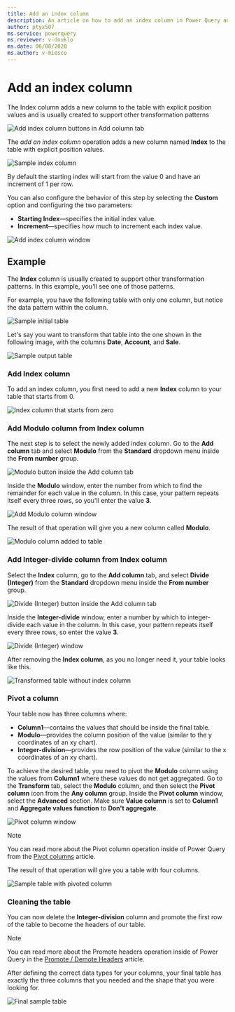 ```yaml
---
title: Add an index column
description: An article on how to add an index column in Power Query and practical uses for Index columns.
author: ptyx507
ms.service: powerquery
ms.reviewer: v-douklo
ms.date: 06/08/2020
ms.author: v-miesco
---
```


# Add an index column

The Index column adds a new column to the table with explicit position values and is usually created to support other transformation patterns

![Add index column buttons in Add column tab](images/me-add-index-column-icon.png)

The *add an index column* operation adds a new column named **Index** to the table with explicit position values. 

![Sample index column](images/me-add-index-column-new-index.png)

By default the starting index will start from the value 0 and have an increment of 1 per row.

You can also configure the behavior of this step by selecting the **Custom** option and configuring the two parameters:

* **Starting Index**&mdash;specifies the initial index value. 
* **Increment**&mdash;specifies how much to increment each index value.

![Add index column window](images/me-add-index-column-window.png)

## Example

The **Index** column is usually created to support other transformation patterns. In this example, you'll see one of those patterns.

For example, you have the following table with only one column, but notice the data pattern within the column.

![Sample initial table](images/me-add-index-column-start-table.png)

Let's say you want to transform that table into the one shown in the following image, with the columns **Date**, **Account**, and **Sale**.

![Sample output table](images/me-add-index-column-final-table.png)

### Add Index column

To add an index column, you first need to add a new **Index** column to your table that starts from 0.

![Index column that starts from zero](images/me-add-index-column-new-index.png)

### Add Modulo column from Index column

The next step is to select the newly added index column. Go to the **Add column** tab and select **Modulo** from the **Standard** dropdown menu inside the **From number** group.

![Modulo button inside the Add column tab](images/me-add-index-column-add-modulo-icon.png)

Inside the **Modulo** window, enter the number from which to find the remainder for each value in the column. In this case, your pattern repeats itself every three rows, so you'll enter the value **3**.

![Add Modulo column window](images/me-add-index-column-add-modulo-window.png)

The result of that operation will give you a new column called **Modulo**.

![Modulo column added to table](images/me-add-index-column-add-modulo-column.png)

### Add Integer-divide column from Index column

Select the **Index** column, go to the **Add column** tab, and select **Divide (Integer)** from the **Standard** dropdown menu inside the **From number** group.

![Divide (Integer) button inside the Add column tab](images/me-add-index-column-add-divide-integer-icon.png)

Inside the **Integer-divide** window, enter a number by which to integer-divide each value in the column. In this case, your pattern repeats itself every three rows, so enter the value **3**.

![Divide (Integer) window](images/me-add-index-column-add-integer-divide-window.png)

After removing the **Index column**, as you no longer need it, your table looks like this.

![Transformed table without index column](images/me-add-index-column-add-divide-integer-column.png)

### Pivot a column

Your table now has three columns where:
* **Column1**&mdash;contains the values that should be inside the final table.
* **Modulo**&mdash;provides the column position of the value (similar to the y coordinates of an xy chart).
* **Integer-division**&mdash;provides the row position of the value (similar to the x coordinates of an xy chart).

To achieve the desired table, you need to pivot the **Modulo** column using the values from **Column1** where these values do not get aggregated. Go to the **Transform** tab, select the **Modulo** column, and then select the **Pivot column** icon from the **Any column** group. Inside the **Pivot column** window, select the **Advanced** section. Make sure **Value column** is set to **Column1** and **Aggregate values function** to **Don't aggregate**.

![Pivot column window](images/me-add-index-column-pivot-column.png)

>[!Note]
>You can read more about the Pivot column operation inside of Power Query from the [Pivot columns](pivot-columns.md) article.

The result of that operation will give you a table with four columns.

![Sample table with pivoted column](images/me-add-index-column-example-pre-final-table.png)

### Cleaning the table

You can now delete the **Integer-division** column and promote the first row of the table to become the headers of our table.

 >[!Note]
>You can read more about the Promote headers operation inside of Power Query in the [Promote / Demote Headers](table-promote-demote-headers.md) article.

After defining the correct data types for your columns, your final table has exactly the three columns that you needed and the shape that you were looking for.

![Final sample table](images/me-add-index-column-final-table.png)
